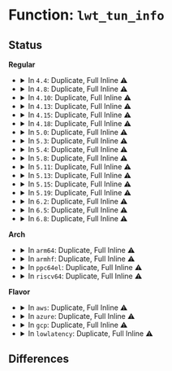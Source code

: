 # Function: <code>lwt_tun_info</code>

## Status
<b>Regular</b>
<ul>
<li>
<details>
<summary>In <code>4.4</code>: Duplicate, Full Inline ⚠️</summary>

**Collision:** Static Duplication

**Inline:** Full

**Transformation:** False

**Instances:**

```
In net/core/filter.c (ffffffff81731b5e)
Location: include/net/ip_tunnels.h:351
Inline: True
Inline callers:
  - net/core/filter.c:bpf_skb_get_tunnel_key
```
```
In net/ipv4/route.c (ffffffff817554b6)
Location: include/net/ip_tunnels.h:351
Inline: True
```
```
In net/ipv4/ip_tunnel_core.c (0)
Location: include/net/ip_tunnels.h:351
Inline: True
```
```
In net/ipv6/route.c (ffffffff817d7119)
Location: include/net/ip_tunnels.h:351
Inline: True
Inline callers:
  - net/ipv6/route.c:ip6_route_input
```
</details>
</li>
<li>
<details>
<summary>In <code>4.8</code>: Duplicate, Full Inline ⚠️</summary>

**Collision:** Static Duplication

**Inline:** Full

**Transformation:** False

**Instances:**

```
In net/core/filter.c (ffffffff8179bb21)
Location: include/net/ip_tunnels.h:441
Inline: True
Inline callers:
  - net/core/filter.c:bpf_skb_set_tunnel_opt
  - net/core/filter.c:bpf_skb_get_tunnel_opt
  - net/core/filter.c:bpf_skb_get_tunnel_key
```
```
In net/ipv4/route.c (ffffffff817c1648)
Location: include/net/ip_tunnels.h:441
Inline: True
```
```
In net/ipv4/ip_tunnel_core.c (0)
Location: include/net/ip_tunnels.h:441
Inline: True
```
```
In net/ipv6/route.c (ffffffff8184582c)
Location: include/net/ip_tunnels.h:441
Inline: True
Inline callers:
  - net/ipv6/route.c:ip6_route_input
```
</details>
</li>
<li>
<details>
<summary>In <code>4.10</code>: Duplicate, Full Inline ⚠️</summary>

**Collision:** Static Duplication

**Inline:** Full

**Transformation:** False

**Instances:**

```
In net/core/filter.c (ffffffff817cbf98)
Location: include/net/ip_tunnels.h:462
Inline: True
Inline callers:
  - net/core/filter.c:bpf_skb_set_tunnel_opt
  - net/core/filter.c:bpf_skb_get_tunnel_opt
  - net/core/filter.c:bpf_skb_get_tunnel_key
```
```
In net/ipv4/route.c (ffffffff817f1b55)
Location: include/net/ip_tunnels.h:462
Inline: True
Inline callers:
  - net/ipv4/route.c:ip_route_input_noref
```
```
In net/ipv4/ip_tunnel_core.c (0)
Location: include/net/ip_tunnels.h:462
Inline: True
```
```
In net/ipv6/route.c (ffffffff81877581)
Location: include/net/ip_tunnels.h:462
Inline: True
Inline callers:
  - net/ipv6/route.c:ip6_route_input
```
</details>
</li>
<li>
<details>
<summary>In <code>4.13</code>: Duplicate, Full Inline ⚠️</summary>

**Collision:** Static Duplication

**Inline:** Full

**Transformation:** False

**Instances:**

```
In net/core/filter.c (ffffffff817eb835)
Location: include/net/ip_tunnels.h:464
Inline: True
Inline callers:
  - net/core/filter.c:bpf_skb_set_tunnel_opt
  - net/core/filter.c:bpf_skb_get_tunnel_opt
  - net/core/filter.c:bpf_skb_get_tunnel_key
```
```
In net/ipv4/route.c (ffffffff8181171a)
Location: include/net/ip_tunnels.h:464
Inline: True
```
```
In net/ipv4/ip_tunnel_core.c (0)
Location: include/net/ip_tunnels.h:464
Inline: True
```
```
In net/ipv6/route.c (ffffffff8189c88d)
Location: include/net/ip_tunnels.h:464
Inline: True
Inline callers:
  - net/ipv6/route.c:ip6_route_input
```
</details>
</li>
<li>
<details>
<summary>In <code>4.15</code>: Duplicate, Full Inline ⚠️</summary>

**Collision:** Static Duplication

**Inline:** Full

**Transformation:** False

**Instances:**

```
In net/core/flow_dissector.c (ffffffff8183e6a1)
Location: include/net/ip_tunnels.h:471
Inline: True
Inline callers:
  - net/core/flow_dissector.c:__skb_flow_dissect
```
```
In net/core/filter.c (ffffffff818664f5)
Location: include/net/ip_tunnels.h:471
Inline: True
Inline callers:
  - net/core/filter.c:bpf_skb_set_tunnel_opt
  - net/core/filter.c:bpf_skb_get_tunnel_opt
  - net/core/filter.c:bpf_skb_get_tunnel_key
```
```
In net/ipv4/route.c (ffffffff81890cd2)
Location: include/net/ip_tunnels.h:471
Inline: True
```
```
In net/ipv4/ip_tunnel_core.c (0)
Location: include/net/ip_tunnels.h:471
Inline: True
```
```
In net/ipv6/route.c (ffffffff8191f450)
Location: include/net/ip_tunnels.h:471
Inline: True
Inline callers:
  - net/ipv6/route.c:ip6_route_input
```
</details>
</li>
<li>
<details>
<summary>In <code>4.18</code>: Duplicate, Full Inline ⚠️</summary>

**Collision:** Static Duplication

**Inline:** Full

**Transformation:** False

**Instances:**

```
In net/core/flow_dissector.c (ffffffff818885cd)
Location: include/net/ip_tunnels.h:503
Inline: True
Inline callers:
  - net/core/flow_dissector.c:skb_flow_dissect_tunnel_info
```
```
In net/core/filter.c (ffffffff818b502e)
Location: include/net/ip_tunnels.h:503
Inline: True
Inline callers:
  - net/core/filter.c:bpf_skb_set_tunnel_opt
  - net/core/filter.c:bpf_skb_get_tunnel_opt
  - net/core/filter.c:bpf_skb_get_tunnel_key
```
```
In net/ipv4/route.c (ffffffff818e4ace)
Location: include/net/ip_tunnels.h:503
Inline: True
Inline callers:
  - net/ipv4/route.c:ip_route_input_slow
```
```
In net/ipv4/ip_tunnel_core.c (ffffffff8193b6c5)
Location: include/net/ip_tunnels.h:503
Inline: True
Inline callers:
  - net/ipv4/ip_tunnel_core.c:ip_tun_cmp_encap
  - net/ipv4/ip_tunnel_core.c:ip_tun_cmp_encap
```
```
In net/ipv6/route.c (ffffffff819774ed)
Location: include/net/ip_tunnels.h:503
Inline: True
Inline callers:
  - net/ipv6/route.c:ip6_route_input
```
</details>
</li>
<li>
<details>
<summary>In <code>5.0</code>: Duplicate, Full Inline ⚠️</summary>

**Collision:** Static Duplication

**Inline:** Full

**Transformation:** False

**Instances:**

```
In net/core/flow_dissector.c (ffffffff818a9125)
Location: include/net/ip_tunnels.h:507
Inline: True
Inline callers:
  - net/core/flow_dissector.c:skb_flow_dissect_tunnel_info
```
```
In net/core/filter.c (ffffffff818dac0d)
Location: include/net/ip_tunnels.h:507
Inline: True
Inline callers:
  - net/core/filter.c:bpf_skb_set_tunnel_opt
  - net/core/filter.c:bpf_skb_get_tunnel_opt
  - net/core/filter.c:bpf_skb_get_tunnel_key
```
```
In net/ipv4/route.c (ffffffff819119be)
Location: include/net/ip_tunnels.h:507
Inline: True
Inline callers:
  - net/ipv4/route.c:ip_route_input_slow
```
```
In net/ipv4/ip_tunnel_core.c (ffffffff8196b3b5)
Location: include/net/ip_tunnels.h:507
Inline: True
Inline callers:
  - net/ipv4/ip_tunnel_core.c:ip_tun_cmp_encap
  - net/ipv4/ip_tunnel_core.c:ip_tun_cmp_encap
```
```
In net/ipv6/route.c (ffffffff819ad117)
Location: include/net/ip_tunnels.h:507
Inline: True
Inline callers:
  - net/ipv6/route.c:ip6_route_input
```
</details>
</li>
<li>
<details>
<summary>In <code>5.3</code>: Duplicate, Full Inline ⚠️</summary>

**Collision:** Static Duplication

**Inline:** Full

**Transformation:** False

**Instances:**

```
In net/core/flow_dissector.c (ffffffff818f4885)
Location: include/net/ip_tunnels.h:508
Inline: True
Inline callers:
  - net/core/flow_dissector.c:skb_flow_dissect_tunnel_info
```
```
In net/core/filter.c (ffffffff81927680)
Location: include/net/ip_tunnels.h:508
Inline: True
Inline callers:
  - net/core/filter.c:bpf_skb_set_tunnel_opt
  - net/core/filter.c:bpf_skb_get_tunnel_opt
  - net/core/filter.c:bpf_skb_get_tunnel_key
```
```
In net/ipv4/route.c (ffffffff81974131)
Location: include/net/ip_tunnels.h:508
Inline: True
Inline callers:
  - net/ipv4/route.c:ip_route_input_slow
```
```
In net/ipv4/ip_tunnel_core.c (ffffffff819d2085)
Location: include/net/ip_tunnels.h:508
Inline: True
Inline callers:
  - net/ipv4/ip_tunnel_core.c:ip_tun_cmp_encap
  - net/ipv4/ip_tunnel_core.c:ip_tun_cmp_encap
```
```
In net/ipv6/route.c (ffffffff81a1a27d)
Location: include/net/ip_tunnels.h:508
Inline: True
Inline callers:
  - net/ipv6/route.c:ip6_route_input
```
</details>
</li>
<li>
<details>
<summary>In <code>5.4</code>: Duplicate, Full Inline ⚠️</summary>

**Collision:** Static Duplication

**Inline:** Full

**Transformation:** False

**Instances:**

```
In net/core/flow_dissector.c (ffffffff81926835)
Location: include/net/ip_tunnels.h:508
Inline: True
Inline callers:
  - net/core/flow_dissector.c:skb_flow_dissect_tunnel_info
```
```
In net/core/filter.c (ffffffff81959d40)
Location: include/net/ip_tunnels.h:508
Inline: True
Inline callers:
  - net/core/filter.c:bpf_skb_set_tunnel_opt
  - net/core/filter.c:bpf_skb_get_tunnel_opt
  - net/core/filter.c:bpf_skb_get_tunnel_key
```
```
In net/ipv4/route.c (ffffffff819aab51)
Location: include/net/ip_tunnels.h:508
Inline: True
Inline callers:
  - net/ipv4/route.c:ip_route_input_slow
```
```
In net/ipv4/ip_tunnel_core.c (ffffffff81a08bf5)
Location: include/net/ip_tunnels.h:508
Inline: True
Inline callers:
  - net/ipv4/ip_tunnel_core.c:ip_tun_cmp_encap
  - net/ipv4/ip_tunnel_core.c:ip_tun_cmp_encap
```
```
In net/ipv6/route.c (ffffffff81a50eed)
Location: include/net/ip_tunnels.h:508
Inline: True
Inline callers:
  - net/ipv6/route.c:ip6_route_input
```
</details>
</li>
<li>
<details>
<summary>In <code>5.8</code>: Duplicate, Full Inline ⚠️</summary>

**Collision:** Static Duplication

**Inline:** Full

**Transformation:** False

**Instances:**

```
In net/core/flow_dissector.c (ffffffff819fac52)
Location: include/net/ip_tunnels.h:512
Inline: True
Inline callers:
  - net/core/flow_dissector.c:skb_flow_dissect_tunnel_info
```
```
In net/core/filter.c (ffffffff81a2d510)
Location: include/net/ip_tunnels.h:512
Inline: True
Inline callers:
  - net/core/filter.c:bpf_skb_set_tunnel_opt
  - net/core/filter.c:bpf_skb_get_tunnel_opt
  - net/core/filter.c:bpf_skb_get_tunnel_key
```
```
In net/ipv4/route.c (ffffffff81a94e79)
Location: include/net/ip_tunnels.h:512
Inline: True
Inline callers:
  - net/ipv4/route.c:ip_route_input_slow
```
```
In net/ipv4/ip_tunnel_core.c (ffffffff81af89a5)
Location: include/net/ip_tunnels.h:512
Inline: True
Inline callers:
  - net/ipv4/ip_tunnel_core.c:ip6_tun_encap_nlsize
  - net/ipv4/ip_tunnel_core.c:ip6_tun_build_state
  - net/ipv4/ip_tunnel_core.c:ip_tun_encap_nlsize
  - net/ipv4/ip_tunnel_core.c:ip_tun_fill_encap_info
  - net/ipv4/ip_tunnel_core.c:ip_tun_build_state
```
```
In net/ipv6/route.c (ffffffff81b4856d)
Location: include/net/ip_tunnels.h:512
Inline: True
Inline callers:
  - net/ipv6/route.c:ip6_route_input
```
</details>
</li>
<li>
<details>
<summary>In <code>5.11</code>: Duplicate, Full Inline ⚠️</summary>

**Collision:** Static Duplication

**Inline:** Full

**Transformation:** False

**Instances:**

```
In net/core/flow_dissector.c (ffffffff819fa862)
Location: include/net/ip_tunnels.h:514
Inline: True
Inline callers:
  - net/core/flow_dissector.c:skb_flow_dissect_tunnel_info
```
```
In net/core/filter.c (ffffffff81a2edad)
Location: include/net/ip_tunnels.h:514
Inline: True
Inline callers:
  - net/core/filter.c:bpf_skb_set_tunnel_opt
  - net/core/filter.c:bpf_skb_get_tunnel_opt
  - net/core/filter.c:bpf_skb_get_tunnel_key
```
```
In net/ipv4/route.c (ffffffff81a9ee79)
Location: include/net/ip_tunnels.h:514
Inline: True
Inline callers:
  - net/ipv4/route.c:ip_route_input_slow
```
```
In net/ipv4/ip_tunnel_core.c (ffffffff81b05775)
Location: include/net/ip_tunnels.h:514
Inline: True
Inline callers:
  - net/ipv4/ip_tunnel_core.c:ip6_tun_encap_nlsize
  - net/ipv4/ip_tunnel_core.c:ip6_tun_build_state
  - net/ipv4/ip_tunnel_core.c:ip_tun_encap_nlsize
  - net/ipv4/ip_tunnel_core.c:ip_tun_fill_encap_info
  - net/ipv4/ip_tunnel_core.c:ip_tun_build_state
```
```
In net/ipv6/route.c (ffffffff81b5714d)
Location: include/net/ip_tunnels.h:514
Inline: True
Inline callers:
  - net/ipv6/route.c:ip6_route_input
```
</details>
</li>
<li>
<details>
<summary>In <code>5.13</code>: Duplicate, Full Inline ⚠️</summary>

**Collision:** Static Duplication

**Inline:** Full

**Transformation:** False

**Instances:**

```
In net/core/flow_dissector.c (ffffffff819e0a66)
Location: include/net/ip_tunnels.h:514
Inline: True
Inline callers:
  - net/core/flow_dissector.c:skb_flow_dissect_tunnel_info
```
```
In net/core/filter.c (ffffffff81a17553)
Location: include/net/ip_tunnels.h:514
Inline: True
Inline callers:
  - net/core/filter.c:bpf_skb_set_tunnel_opt
  - net/core/filter.c:bpf_skb_get_tunnel_opt
  - net/core/filter.c:bpf_skb_get_tunnel_key
```
```
In net/ipv4/route.c (ffffffff81a89df1)
Location: include/net/ip_tunnels.h:514
Inline: True
Inline callers:
  - net/ipv4/route.c:ip_route_input_slow
```
```
In net/ipv4/ip_tunnel_core.c (ffffffff81af0ff5)
Location: include/net/ip_tunnels.h:514
Inline: True
Inline callers:
  - net/ipv4/ip_tunnel_core.c:ip6_tun_encap_nlsize
  - net/ipv4/ip_tunnel_core.c:ip6_tun_build_state
  - net/ipv4/ip_tunnel_core.c:ip_tun_encap_nlsize
  - net/ipv4/ip_tunnel_core.c:ip_tun_fill_encap_info
  - net/ipv4/ip_tunnel_core.c:ip_tun_build_state
```
```
In net/ipv6/route.c (ffffffff81b44d4a)
Location: include/net/ip_tunnels.h:514
Inline: True
Inline callers:
  - net/ipv6/route.c:ip6_route_input
```
</details>
</li>
<li>
<details>
<summary>In <code>5.15</code>: Duplicate, Full Inline ⚠️</summary>

**Collision:** Static Duplication

**Inline:** Full

**Transformation:** False

**Instances:**

```
In net/core/flow_dissector.c (ffffffff81a90de6)
Location: include/net/ip_tunnels.h:515
Inline: True
Inline callers:
  - net/core/flow_dissector.c:skb_flow_dissect_tunnel_info
```
```
In net/core/filter.c (ffffffff81ac8aa3)
Location: include/net/ip_tunnels.h:515
Inline: True
Inline callers:
  - net/core/filter.c:bpf_skb_set_tunnel_opt
  - net/core/filter.c:bpf_skb_get_tunnel_opt
  - net/core/filter.c:bpf_skb_get_tunnel_key
```
```
In net/ipv4/route.c (ffffffff81b44c81)
Location: include/net/ip_tunnels.h:515
Inline: True
Inline callers:
  - net/ipv4/route.c:ip_route_input_slow
```
```
In net/ipv4/ip_tunnel_core.c (ffffffff81bb1705)
Location: include/net/ip_tunnels.h:515
Inline: True
Inline callers:
  - net/ipv4/ip_tunnel_core.c:ip6_tun_encap_nlsize
  - net/ipv4/ip_tunnel_core.c:ip6_tun_build_state
  - net/ipv4/ip_tunnel_core.c:ip_tun_encap_nlsize
  - net/ipv4/ip_tunnel_core.c:ip_tun_fill_encap_info
  - net/ipv4/ip_tunnel_core.c:ip_tun_build_state
```
```
In net/ipv6/route.c (ffffffff81c0be5a)
Location: include/net/ip_tunnels.h:515
Inline: True
Inline callers:
  - net/ipv6/route.c:ip6_route_input
```
</details>
</li>
<li>
<details>
<summary>In <code>5.19</code>: Duplicate, Full Inline ⚠️</summary>

**Collision:** Static Duplication

**Inline:** Full

**Transformation:** False

**Instances:**

```
In net/core/flow_dissector.c (ffffffff81c06e7d)
Location: include/net/ip_tunnels.h:526
Inline: True
Inline callers:
  - net/core/flow_dissector.c:skb_flow_dissect_tunnel_info
```
```
In net/core/filter.c (ffffffff81c45e89)
Location: include/net/ip_tunnels.h:526
Inline: True
Inline callers:
  - net/core/filter.c:bpf_skb_set_tunnel_opt
  - net/core/filter.c:bpf_skb_get_tunnel_opt
  - net/core/filter.c:bpf_skb_get_tunnel_key
```
```
In net/ipv4/route.c (ffffffff81cd19a7)
Location: include/net/ip_tunnels.h:526
Inline: True
Inline callers:
  - net/ipv4/route.c:ip_route_input_slow
```
```
In net/ipv4/ip_tunnel_core.c (ffffffff81d44df5)
Location: include/net/ip_tunnels.h:526
Inline: True
Inline callers:
  - net/ipv4/ip_tunnel_core.c:ip6_tun_encap_nlsize
  - net/ipv4/ip_tunnel_core.c:ip6_tun_fill_encap_info
  - net/ipv4/ip_tunnel_core.c:ip6_tun_build_state
  - net/ipv4/ip_tunnel_core.c:ip_tun_cmp_encap
  - net/ipv4/ip_tunnel_core.c:ip_tun_cmp_encap
  - net/ipv4/ip_tunnel_core.c:ip_tun_encap_nlsize
  - net/ipv4/ip_tunnel_core.c:ip_tun_fill_encap_info
  - net/ipv4/ip_tunnel_core.c:ip_tun_build_state
```
```
In net/ipv6/route.c (ffffffff81da6cf8)
Location: include/net/ip_tunnels.h:526
Inline: True
Inline callers:
  - net/ipv6/route.c:ip6_route_input
```
</details>
</li>
<li>
<details>
<summary>In <code>6.2</code>: Duplicate, Full Inline ⚠️</summary>

**Collision:** Static Duplication

**Inline:** Full

**Transformation:** False

**Instances:**

```
In net/core/flow_dissector.c (ffffffff81db68fb)
Location: include/net/ip_tunnels.h:538
Inline: True
Inline callers:
  - net/core/flow_dissector.c:skb_flow_dissect_tunnel_info
```
```
In net/core/filter.c (ffffffff81df9e7f)
Location: include/net/ip_tunnels.h:538
Inline: True
Inline callers:
  - net/core/filter.c:bpf_skb_set_tunnel_opt
  - net/core/filter.c:bpf_skb_get_tunnel_opt
  - net/core/filter.c:bpf_skb_get_tunnel_key
```
```
In net/ipv4/route.c (ffffffff81e91ee7)
Location: include/net/ip_tunnels.h:538
Inline: True
Inline callers:
  - net/ipv4/route.c:ip_route_input_slow
```
```
In net/ipv4/ip_tunnel_core.c (ffffffff81f0e0c5)
Location: include/net/ip_tunnels.h:538
Inline: True
Inline callers:
  - net/ipv4/ip_tunnel_core.c:ip6_tun_encap_nlsize
  - net/ipv4/ip_tunnel_core.c:ip6_tun_fill_encap_info
  - net/ipv4/ip_tunnel_core.c:ip6_tun_build_state
  - net/ipv4/ip_tunnel_core.c:ip_tun_cmp_encap
  - net/ipv4/ip_tunnel_core.c:ip_tun_cmp_encap
  - net/ipv4/ip_tunnel_core.c:ip_tun_encap_nlsize
  - net/ipv4/ip_tunnel_core.c:ip_tun_fill_encap_info
  - net/ipv4/ip_tunnel_core.c:ip_tun_build_state
```
```
In net/ipv6/route.c (ffffffff81f762c8)
Location: include/net/ip_tunnels.h:538
Inline: True
Inline callers:
  - net/ipv6/route.c:ip6_route_input
```
</details>
</li>
<li>
<details>
<summary>In <code>6.5</code>: Duplicate, Full Inline ⚠️</summary>

**Collision:** Static Duplication

**Inline:** Full

**Transformation:** False

**Instances:**

```
In net/core/flow_dissector.c (ffffffff81e26cd1)
Location: include/net/ip_tunnels.h:542
Inline: True
Inline callers:
  - net/core/flow_dissector.c:skb_flow_dissect_tunnel_info
```
```
In net/core/filter.c (ffffffff81e6b665)
Location: include/net/ip_tunnels.h:542
Inline: True
Inline callers:
  - net/core/filter.c:bpf_skb_set_tunnel_opt
  - net/core/filter.c:bpf_skb_get_tunnel_opt
  - net/core/filter.c:bpf_skb_get_tunnel_key
```
```
In net/ipv4/route.c (ffffffff81ef066d)
Location: include/net/ip_tunnels.h:542
Inline: True
Inline callers:
  - net/ipv4/route.c:ip_route_input_slow
```
```
In net/ipv4/ip_tunnel_core.c (ffffffff81f6dd75)
Location: include/net/ip_tunnels.h:542
Inline: True
Inline callers:
  - net/ipv4/ip_tunnel_core.c:ip6_tun_encap_nlsize
  - net/ipv4/ip_tunnel_core.c:ip6_tun_fill_encap_info
  - net/ipv4/ip_tunnel_core.c:ip6_tun_build_state
  - net/ipv4/ip_tunnel_core.c:ip_tun_cmp_encap
  - net/ipv4/ip_tunnel_core.c:ip_tun_cmp_encap
  - net/ipv4/ip_tunnel_core.c:ip_tun_encap_nlsize
  - net/ipv4/ip_tunnel_core.c:ip_tun_fill_encap_info
  - net/ipv4/ip_tunnel_core.c:ip_tun_build_state
```
```
In net/ipv6/route.c (ffffffff81fd635e)
Location: include/net/ip_tunnels.h:542
Inline: True
Inline callers:
  - net/ipv6/route.c:ip6_route_input
```
</details>
</li>
<li>
<details>
<summary>In <code>6.8</code>: Duplicate, Full Inline ⚠️</summary>

**Collision:** Static Duplication

**Inline:** Full

**Transformation:** False

**Instances:**

```
In net/core/flow_dissector.c (ffffffff81ee4c63)
Location: include/net/ip_tunnels.h:525
Inline: True
Inline callers:
  - net/core/flow_dissector.c:skb_flow_dissect_tunnel_info
```
```
In net/core/filter.c (ffffffff81f2a745)
Location: include/net/ip_tunnels.h:525
Inline: True
Inline callers:
  - net/core/filter.c:bpf_skb_set_tunnel_opt
  - net/core/filter.c:bpf_skb_get_tunnel_opt
  - net/core/filter.c:bpf_skb_get_tunnel_key
```
```
In net/ipv4/route.c (ffffffff81fb47bd)
Location: include/net/ip_tunnels.h:525
Inline: True
Inline callers:
  - net/ipv4/route.c:ip_route_input_slow
```
```
In net/ipv4/ip_tunnel_core.c (ffffffff82034495)
Location: include/net/ip_tunnels.h:525
Inline: True
Inline callers:
  - net/ipv4/ip_tunnel_core.c:ip6_tun_encap_nlsize
  - net/ipv4/ip_tunnel_core.c:ip6_tun_fill_encap_info
  - net/ipv4/ip_tunnel_core.c:ip6_tun_build_state
  - net/ipv4/ip_tunnel_core.c:ip_tun_cmp_encap
  - net/ipv4/ip_tunnel_core.c:ip_tun_cmp_encap
  - net/ipv4/ip_tunnel_core.c:ip_tun_encap_nlsize
  - net/ipv4/ip_tunnel_core.c:ip_tun_fill_encap_info
  - net/ipv4/ip_tunnel_core.c:ip_tun_build_state
```
```
In net/ipv6/route.c (ffffffff820a3ceb)
Location: include/net/ip_tunnels.h:525
Inline: True
Inline callers:
  - net/ipv6/route.c:ip6_route_input
```
</details>
</li>
</ul>
<b>Arch</b>
<ul>
<li>
<details>
<summary>In <code>arm64</code>: Duplicate, Full Inline ⚠️</summary>

**Collision:** Static Duplication

**Inline:** Full

**Transformation:** False

**Instances:**

```
In net/core/flow_dissector.c (ffff800010bc2ba0)
Location: include/net/ip_tunnels.h:508
Inline: True
Inline callers:
  - net/core/flow_dissector.c:skb_flow_dissect_tunnel_info
```
```
In net/core/filter.c (ffff800010bffa1c)
Location: include/net/ip_tunnels.h:508
Inline: True
Inline callers:
  - net/core/filter.c:bpf_skb_set_tunnel_opt
  - net/core/filter.c:bpf_skb_get_tunnel_opt
  - net/core/filter.c:bpf_skb_get_tunnel_key
```
```
In net/ipv4/route.c (ffff800010c5aedc)
Location: include/net/ip_tunnels.h:508
Inline: True
Inline callers:
  - net/ipv4/route.c:ip_route_input_slow
```
```
In net/ipv4/ip_tunnel_core.c (ffff800010cc1f34)
Location: include/net/ip_tunnels.h:508
Inline: True
Inline callers:
  - net/ipv4/ip_tunnel_core.c:ip_tun_cmp_encap
  - net/ipv4/ip_tunnel_core.c:ip_tun_cmp_encap
```
```
In net/ipv6/route.c (ffff800010d14e78)
Location: include/net/ip_tunnels.h:508
Inline: True
Inline callers:
  - net/ipv6/route.c:ip6_route_input
```
</details>
</li>
<li>
<details>
<summary>In <code>armhf</code>: Duplicate, Full Inline ⚠️</summary>

**Collision:** Static Duplication

**Inline:** Full

**Transformation:** False

**Instances:**

```
In net/core/flow_dissector.c (c0cddee4)
Location: include/net/ip_tunnels.h:508
Inline: True
Inline callers:
  - net/core/flow_dissector.c:skb_flow_dissect_tunnel_info
```
```
In net/core/filter.c (c0d15c68)
Location: include/net/ip_tunnels.h:508
Inline: True
Inline callers:
  - net/core/filter.c:bpf_skb_set_tunnel_opt
  - net/core/filter.c:bpf_skb_get_tunnel_opt
  - net/core/filter.c:bpf_skb_get_tunnel_key
```
```
In net/ipv4/route.c (c0d6a3c8)
Location: include/net/ip_tunnels.h:508
Inline: True
Inline callers:
  - net/ipv4/route.c:ip_route_input_slow
```
```
In net/ipv4/ip_tunnel_core.c (c0dcd5c4)
Location: include/net/ip_tunnels.h:508
Inline: True
Inline callers:
  - net/ipv4/ip_tunnel_core.c:ip_tun_cmp_encap
  - net/ipv4/ip_tunnel_core.c:ip_tun_cmp_encap
```
```
In net/ipv6/route.c (c0e1aae0)
Location: include/net/ip_tunnels.h:508
Inline: True
Inline callers:
  - net/ipv6/route.c:ip6_route_input
```
</details>
</li>
<li>
<details>
<summary>In <code>ppc64el</code>: Duplicate, Full Inline ⚠️</summary>

**Collision:** Static Duplication

**Inline:** Full

**Transformation:** False

**Instances:**

```
In net/core/flow_dissector.c (c000000000c9cb8c)
Location: include/net/ip_tunnels.h:508
Inline: True
Inline callers:
  - net/core/flow_dissector.c:skb_flow_dissect_tunnel_info
```
```
In net/core/filter.c (c000000000ce3edc)
Location: include/net/ip_tunnels.h:508
Inline: True
Inline callers:
  - net/core/filter.c:bpf_skb_set_tunnel_opt
  - net/core/filter.c:bpf_skb_get_tunnel_opt
  - net/core/filter.c:bpf_skb_get_tunnel_key
```
```
In net/ipv4/route.c (c000000000d5cc38)
Location: include/net/ip_tunnels.h:508
Inline: True
Inline callers:
  - net/ipv4/route.c:ip_route_input_slow
```
```
In net/ipv4/ip_tunnel_core.c (c000000000ddd458)
Location: include/net/ip_tunnels.h:508
Inline: True
Inline callers:
  - net/ipv4/ip_tunnel_core.c:ip_tun_cmp_encap
  - net/ipv4/ip_tunnel_core.c:ip_tun_cmp_encap
```
```
In net/ipv6/route.c (c000000000e41cec)
Location: include/net/ip_tunnels.h:508
Inline: True
Inline callers:
  - net/ipv6/route.c:ip6_route_input
```
</details>
</li>
<li>
<details>
<summary>In <code>riscv64</code>: Duplicate, Full Inline ⚠️</summary>

**Collision:** Static Duplication

**Inline:** Full

**Transformation:** False

**Instances:**

```
In net/core/flow_dissector.c (ffffffe00074f8bc)
Location: include/net/ip_tunnels.h:508
Inline: True
Inline callers:
  - net/core/flow_dissector.c:skb_flow_dissect_tunnel_info
```
```
In net/core/filter.c (ffffffe00077dfbc)
Location: include/net/ip_tunnels.h:508
Inline: True
Inline callers:
  - net/core/filter.c:bpf_skb_set_tunnel_opt
  - net/core/filter.c:bpf_skb_get_tunnel_opt
  - net/core/filter.c:bpf_skb_get_tunnel_key
```
```
In net/ipv4/route.c (ffffffe0007c4296)
Location: include/net/ip_tunnels.h:508
Inline: True
Inline callers:
  - net/ipv4/route.c:ip_route_input_slow
```
```
In net/ipv4/ip_tunnel_core.c (ffffffe000817498)
Location: include/net/ip_tunnels.h:508
Inline: True
Inline callers:
  - net/ipv4/ip_tunnel_core.c:ip_tun_cmp_encap
  - net/ipv4/ip_tunnel_core.c:ip_tun_cmp_encap
```
```
In net/ipv6/route.c (ffffffe00085a5ce)
Location: include/net/ip_tunnels.h:508
Inline: True
Inline callers:
  - net/ipv6/route.c:ip6_route_input
```
</details>
</li>
</ul>
<b>Flavor</b>
<ul>
<li>
<details>
<summary>In <code>aws</code>: Duplicate, Full Inline ⚠️</summary>

**Collision:** Static Duplication

**Inline:** Full

**Transformation:** False

**Instances:**

```
In net/core/flow_dissector.c (ffffffff818c6835)
Location: include/net/ip_tunnels.h:508
Inline: True
Inline callers:
  - net/core/flow_dissector.c:skb_flow_dissect_tunnel_info
```
```
In net/core/filter.c (ffffffff818f9d10)
Location: include/net/ip_tunnels.h:508
Inline: True
Inline callers:
  - net/core/filter.c:bpf_skb_set_tunnel_opt
  - net/core/filter.c:bpf_skb_get_tunnel_opt
  - net/core/filter.c:bpf_skb_get_tunnel_key
```
```
In net/ipv4/route.c (ffffffff8194a9c1)
Location: include/net/ip_tunnels.h:508
Inline: True
Inline callers:
  - net/ipv4/route.c:ip_route_input_slow
```
```
In net/ipv4/ip_tunnel_core.c (ffffffff819a8995)
Location: include/net/ip_tunnels.h:508
Inline: True
Inline callers:
  - net/ipv4/ip_tunnel_core.c:ip_tun_cmp_encap
  - net/ipv4/ip_tunnel_core.c:ip_tun_cmp_encap
```
```
In net/ipv6/route.c (ffffffff819f057d)
Location: include/net/ip_tunnels.h:508
Inline: True
Inline callers:
  - net/ipv6/route.c:ip6_route_input
```
</details>
</li>
<li>
<details>
<summary>In <code>azure</code>: Duplicate, Full Inline ⚠️</summary>

**Collision:** Static Duplication

**Inline:** Full

**Transformation:** False

**Instances:**

```
In drivers/net/vxlan.c (ffffffff817703b4)
Location: include/net/ip_tunnels.h:508
Inline: True
Inline callers:
  - drivers/net/vxlan.c:vxlan_fill_metadata_dst
  - drivers/net/vxlan.c:vxlan_xmit
  - drivers/net/vxlan.c:vxlan_xmit_one
```
```
In net/core/flow_dissector.c (ffffffff81880775)
Location: include/net/ip_tunnels.h:508
Inline: True
Inline callers:
  - net/core/flow_dissector.c:skb_flow_dissect_tunnel_info
```
```
In net/core/filter.c (ffffffff818b3b40)
Location: include/net/ip_tunnels.h:508
Inline: True
Inline callers:
  - net/core/filter.c:bpf_skb_set_tunnel_opt
  - net/core/filter.c:bpf_skb_get_tunnel_opt
  - net/core/filter.c:bpf_skb_get_tunnel_key
```
```
In net/ipv4/route.c (ffffffff819044b1)
Location: include/net/ip_tunnels.h:508
Inline: True
Inline callers:
  - net/ipv4/route.c:ip_route_input_slow
```
```
In net/ipv4/ip_tunnel_core.c (ffffffff81962455)
Location: include/net/ip_tunnels.h:508
Inline: True
Inline callers:
  - net/ipv4/ip_tunnel_core.c:ip_tun_cmp_encap
  - net/ipv4/ip_tunnel_core.c:ip_tun_cmp_encap
```
```
In net/ipv4/ip_tunnel.c (ffffffff81967381)
Location: include/net/ip_tunnels.h:508
Inline: True
Inline callers:
  - net/ipv4/ip_tunnel.c:ip_tunnel_xmit
  - net/ipv4/ip_tunnel.c:ip_md_tunnel_xmit
```
```
In net/ipv6/route.c (ffffffff819ad33d)
Location: include/net/ip_tunnels.h:508
Inline: True
Inline callers:
  - net/ipv6/route.c:ip6_route_input
```
</details>
</li>
<li>
<details>
<summary>In <code>gcp</code>: Duplicate, Full Inline ⚠️</summary>

**Collision:** Static Duplication

**Inline:** Full

**Transformation:** False

**Instances:**

```
In net/core/flow_dissector.c (ffffffff81917835)
Location: include/net/ip_tunnels.h:508
Inline: True
Inline callers:
  - net/core/flow_dissector.c:skb_flow_dissect_tunnel_info
```
```
In net/core/filter.c (ffffffff8194ad40)
Location: include/net/ip_tunnels.h:508
Inline: True
Inline callers:
  - net/core/filter.c:bpf_skb_set_tunnel_opt
  - net/core/filter.c:bpf_skb_get_tunnel_opt
  - net/core/filter.c:bpf_skb_get_tunnel_key
```
```
In net/ipv4/route.c (ffffffff819b5191)
Location: include/net/ip_tunnels.h:508
Inline: True
Inline callers:
  - net/ipv4/route.c:ip_route_input_slow
```
```
In net/ipv4/ip_tunnel_core.c (ffffffff81a13235)
Location: include/net/ip_tunnels.h:508
Inline: True
Inline callers:
  - net/ipv4/ip_tunnel_core.c:ip_tun_cmp_encap
  - net/ipv4/ip_tunnel_core.c:ip_tun_cmp_encap
```
```
In net/ipv6/route.c (ffffffff81a5affd)
Location: include/net/ip_tunnels.h:508
Inline: True
Inline callers:
  - net/ipv6/route.c:ip6_route_input
```
</details>
</li>
<li>
<details>
<summary>In <code>lowlatency</code>: Duplicate, Full Inline ⚠️</summary>

**Collision:** Static Duplication

**Inline:** Full

**Transformation:** False

**Instances:**

```
In net/core/flow_dissector.c (ffffffff81938a45)
Location: include/net/ip_tunnels.h:508
Inline: True
Inline callers:
  - net/core/flow_dissector.c:skb_flow_dissect_tunnel_info
```
```
In net/core/filter.c (ffffffff8196c650)
Location: include/net/ip_tunnels.h:508
Inline: True
Inline callers:
  - net/core/filter.c:bpf_skb_set_tunnel_opt
  - net/core/filter.c:bpf_skb_get_tunnel_opt
  - net/core/filter.c:bpf_skb_get_tunnel_key
```
```
In net/ipv4/route.c (ffffffff819be8d4)
Location: include/net/ip_tunnels.h:508
Inline: True
Inline callers:
  - net/ipv4/route.c:ip_route_input_slow
```
```
In net/ipv4/ip_tunnel_core.c (ffffffff81a1dc05)
Location: include/net/ip_tunnels.h:508
Inline: True
Inline callers:
  - net/ipv4/ip_tunnel_core.c:ip_tun_cmp_encap
  - net/ipv4/ip_tunnel_core.c:ip_tun_cmp_encap
```
```
In net/ipv6/route.c (ffffffff81a672dd)
Location: include/net/ip_tunnels.h:508
Inline: True
Inline callers:
  - net/ipv6/route.c:ip6_route_input
```
</details>
</li>
</ul>

## Differences
